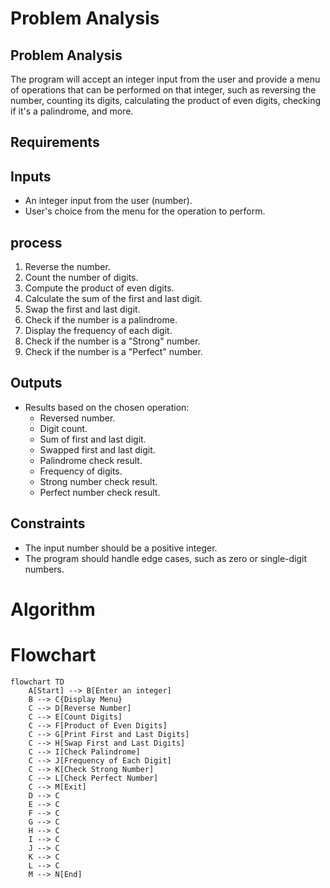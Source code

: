 # Problem Analysis

## Problem Analysis
The program will accept an integer input from the user and provide a menu of operations that can be performed on that integer, such as reversing the number, counting its digits, calculating the product of even digits, checking if it's a palindrome, and more.

## Requirements

## Inputs
- An integer input from the user (number).
- User's choice from the menu for the operation to perform.

## process
1. Reverse the number.
2. Count the number of digits.
3. Compute the product of even digits.
4. Calculate the sum of the first and last digit.
5. Swap the first and last digit.
6. Check if the number is a palindrome.
7. Display the frequency of each digit.
8. Check if the number is a "Strong" number.
9. Check if the number is a "Perfect" number.
   
## Outputs
- Results based on the chosen operation:
  - Reversed number.
  - Digit count.
  - Sum of first and last digit.
  - Swapped first and last digit.
  - Palindrome check result.
  - Frequency of digits.
  - Strong number check result.
  - Perfect number check result.


## Constraints
- The input number should be a positive integer.
- The program should handle edge cases, such as zero or single-digit numbers.

# Algorithm

# Flowchart

```mermaid
flowchart TD
    A[Start] --> B[Enter an integer]
    B --> C{Display Menu}
    C --> D[Reverse Number]
    C --> E[Count Digits]
    C --> F[Product of Even Digits]
    C --> G[Print First and Last Digits]
    C --> H[Swap First and Last Digits]
    C --> I[Check Palindrome]
    C --> J[Frequency of Each Digit]
    C --> K[Check Strong Number]
    C --> L[Check Perfect Number]
    C --> M[Exit]
    D --> C
    E --> C
    F --> C
    G --> C
    H --> C
    I --> C
    J --> C
    K --> C
    L --> C
    M --> N[End]


